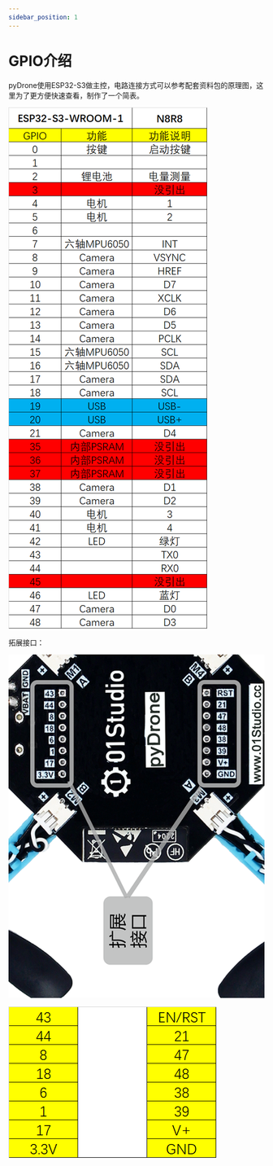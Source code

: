 ```yaml
---
sidebar_position: 1
---
```


# GPIO介绍

pyDrone使用ESP32-S3做主控，电路连接方式可以参考配套资料包的原理图，这里为了更方便快速查看，制作了一个简表。

![pinout](./img/gpio_intro/pinout.png)

拓展接口：

![pinout](./img/gpio_intro/pinout2.png)

![pinout](./img/gpio_intro/pinout3.png)
